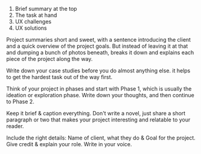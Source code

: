 1. Brief summary at the top
2. The task at hand
3. UX challenges
4. UX solutions

Project summaries short and sweet, with a sentence introducing the client and a quick overview of the project goals. But instead of leaving it at that and dumping a bunch of photos beneath, breaks it down and explains each piece of the project along the way.

Write down your case studies before you do almost anything else. it helps to get the hardest task out of the way first. 

Think of your project in phases and start with Phase 1, which is usually the ideation or exploration phase. Write down your thoughts, and then continue to Phase 2.

Keep it brief & caption everything. Don't write a novel, just share a short paragraph or two that makes your project interesting and relatable to your reader.

Include the right details: Name of client, what they do & Goal for the project. Give credit & explain your role. Write in your voice.